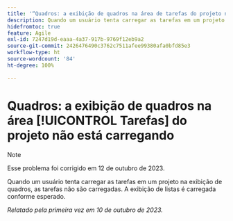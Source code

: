 ```yaml
---
title: '“Quadros: a exibição de quadros na área de tarefas do projeto não está carregando”'
description: Quando um usuário tenta carregar as tarefas em um projeto na exibição de quadros, as tarefas não são carregadas. A exibição de listas é carregada conforme esperado.
hidefromtoc: true
feature: Agile
exl-id: 7247d19d-eaaa-4a37-917b-9769f12eb9a2
source-git-commit: 2426476490c3762c7511afee99380afa0bfd85e3
workflow-type: ht
source-wordcount: '84'
ht-degree: 100%

---
```


# Quadros: a exibição de quadros na área [!UICONTROL Tarefas] do projeto não está carregando

>[!NOTE]
>
>Esse problema foi corrigido em 12 de outubro de 2023.

Quando um usuário tenta carregar as tarefas em um projeto na exibição de quadros, as tarefas não são carregadas. A exibição de listas é carregada conforme esperado.

_Relatado pela primeira vez em 10 de outubro de 2023._
